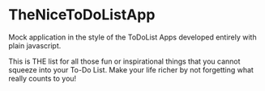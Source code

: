 # TheNiceToDoListApp
Mock application in the style of the ToDoList Apps developed entirely with plain javascript.

This is THE list for all those fun or inspirational things that you cannot squeeze into your To-Do List. 
Make your life richer by not forgetting what really counts to you!
